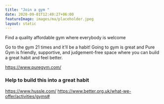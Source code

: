 ```yaml
---
title: "Join a gym "
date: 2020-09-01T12:49:27+06:00
featureImage: images/ma/placeholder.jpeg
layout: static
---
```


Find a quality affordable gym where everybody is welcome

Go to the gym 21 times and it'll be a habit! Going to gym is great and Pure Gym is friendly, supportive, and judgement-free space where you can build a great habit and feel better. 



https://www.puregym.com/

### Help to build this into a great habit

https://www.hussle.com/
https://www.better.org.uk/what-we-offer/activities/gyms#






